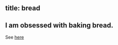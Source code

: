 title: bread
---
## I am obsessed with baking bread.
See [here](https://www.instagram.com/ryeofthestorm/)